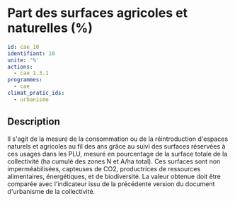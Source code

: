 # Part des surfaces agricoles et naturelles (%)
```yaml
id: cae_10
identifiant: 10
unite: '%'
actions:
  - cae_1.3.1
programmes:
  - cae
climat_pratic_ids:
  - urbanisme
```
## Description
Il s'agit de la mesure de la consommation ou de la réintroduction d'espaces naturels et agricoles au fil des ans grâce au suivi des surfaces réservées à ces usages dans les PLU, mesuré en pourcentage de la surface totale de la collectivité (ha cumulé des zones N et A/ha total). Ces surfaces sont non imperméabilisées, capteuses de CO2, productrices de ressources alimentaires, énergétiques, et de biodiversité. La valeur obtenue doit être comparée avec l'indicateur issu de la précédente version du document d'urbanisme de la collectivité.




